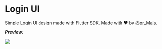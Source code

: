 # Login UI

Simple Login UI design made with Flutter SDK. 
Made with :heart: by [@pr_Mais](https://twitter.com/pr_Mais).
<br>

**_Preview:_** 

![](https://cdn-images-1.medium.com/max/1600/1*OFKiCm--j5oJXZZSZuRUhw.gif)
